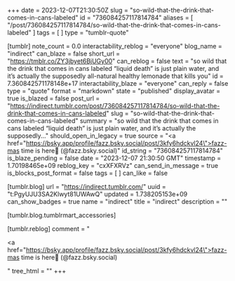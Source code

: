 +++
date = 2023-12-07T21:30:50Z
slug = "so-wild-that-the-drink-that-comes-in-cans-labeled"
id = "736084257117814784"
aliases = [ "/post/736084257117814784/so-wild-that-the-drink-that-comes-in-cans-labeled" ]
tags = [ ]
type = "tumblr-quote"

[tumblr]
note_count = 0.0
interactability_reblog = "everyone"
blog_name = "indirect"
can_blaze = false
short_url = "https://tmblr.co/ZY3jbyet6BjUGy00"
can_reblog = false
text = "so wild that the drink that comes in cans labeled &ldquo;liquid death&rdquo; is just plain water, and it&rsquo;s actually the supposedly all-natural healthy lemonade that kills you"
id = 7.360842571178148e+17
interactability_blaze = "everyone"
can_reply = false
type = "quote"
format = "markdown"
state = "published"
display_avatar = true
is_blazed = false
post_url = "https://indirect.tumblr.com/post/736084257117814784/so-wild-that-the-drink-that-comes-in-cans-labeled"
slug = "so-wild-that-the-drink-that-comes-in-cans-labeled"
summary = "so wild that the drink that comes in cans labeled “liquid death” is just plain water, and it’s actually the supposedly..."
should_open_in_legacy = true
source = "<a href=\"https://bsky.app/profile/fazz.bsky.social/post/3kfy6hdckvl24\">fazz-mas time is here🎄 (@fazz.bsky.social)</a>"
id_string = "736084257117814784"
is_blaze_pending = false
date = "2023-12-07 21:30:50 GMT"
timestamp = 1.70198465e+09
reblog_key = "cxXFXRVz"
can_send_in_message = true
is_blocks_post_format = false
tags = [ ]
can_like = false

[tumblr.blog]
url = "https://indirect.tumblr.com/"
uuid = "t:PgyUJU3SA2Klwyt81UWAwQ"
updated = 1.738205153e+09
can_show_badges = true
name = "indirect"
title = "indirect"
description = ""

[tumblr.blog.tumblrmart_accessories]

[tumblr.reblog]
comment = "<p><a href=\"https://bsky.app/profile/fazz.bsky.social/post/3kfy6hdckvl24\">fazz-mas time is here🎄 (@fazz.bsky.social)</a></p>"
tree_html = ""
+++
